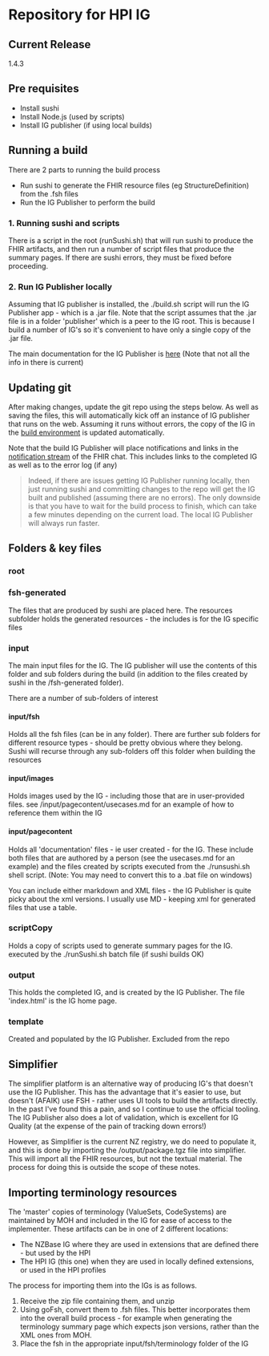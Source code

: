# Repository for HPI IG  

## Current Release
1.4.3
## Pre requisites
    
* Install sushi
* Install Node.js (used by scripts)
* Install IG publisher (if using local builds)  
 
## Running a build

There are 2 parts to running the build process
* Run sushi to generate the FHIR resource files (eg StructureDefinition) from the .fsh files
* Run the IG Publisher to perform the build

### 1. Running sushi and scripts
There is a script in the root (runSushi.sh) that will run sushi to produce the FHIR artifacts, and then run a number of script files that produce the summary pages. If there are sushi errors, they must be fixed before proceeding.

### 2. Run IG Publisher locally
Assuming that IG publisher is installed, the ./build.sh script will run the IG Publisher app - which is a .jar file. Note that the script assumes that the .jar file is in a folder 'publisher' which is a peer to the IG root. This is because I build a number of IG's so it's convenient to have only a single copy of the .jar file.

The main documentation for the IG Publisher is [here](https://confluence.hl7.org/display/FHIR/IG+Publisher+Documentation) (Note that not all the info in there is current)




## Updating git

After making changes, update the git repo using the steps below. As well as saving the files, this will automatically kick off an instance of IG publisher that runs on the web. Assuming it runs without errors, the copy of the IG in the [build environment](http://build.fhir.org/ig/HL7NZ/hpi/branches/master/index.html) is updated automatically.

Note that the build IG Publisher will place notifications and links in the [notification stream](https://chat.fhir.org/#narrow/stream/179297-committers.2Fnotification) of the FHIR chat. This includes links to the completed IG as well as to the error log (if any)

> Indeed, if there are issues getting IG Publisher running locally, then just running sushi and committing changes to the repo will get the IG built and published (assuming there are no errors). The only downside is that you have to wait for the build process to finish, which can take a few minutes depending on the current load. The local IG Publisher will always run faster.

## Folders & key files

### root

### fsh-generated

The files that are produced by sushi are placed here. The resources subfolder holds the
generated resources - the includes is for the IG specific files 

### input

The main input files for the IG. The IG publisher will use the contents of this folder and
sub folders during the build (in addition to the files created by sushi in the /fsh-generated folder).

There are a number of sub-folders of interest

#### input/fsh

Holds all the fsh files (can be in any folder). There are further sub folders for different
resource types - should be pretty obvious where they belong. Sushi will recurse through any sub-folders
off this folder when building the resources

#### input/images

Holds images used by the IG - including those that are in user-provided files. see /input/pagecontent/usecases.md for an example of how to reference them within the IG

#### input/pagecontent

Holds all 'documentation' files - ie user created - for the IG. These include both files that
are authored by a person (see the usecases.md for an example) and the files created by scripts
executed from the ./runsushi.sh 
shell script. (Note: You may need to convert this to a .bat file on windows)

You can include either markdown and XML files - the IG Publisher is quite picky about 
the xml versions. I usually use MD - keeping xml for generated files that use a table.



### scriptCopy

Holds a copy of scripts used to generate summary pages for the IG.
executed by the ./runSushi.sh batch file (if sushi builds OK)


### output

This holds the completed IG, and is created by the IG Publisher. The file 'index.html' is the IG home page.

### template
Created and populated by the IG Publisher. Excluded from the repo

## Simplifier

The simplifier platform is an alternative way of producing IG's that doesn't use the IG Publisher. This has the advantage that it's easier to use, but doesn't (AFAIK) use FSH - rather uses UI tools to build the artifacts directly. In the past I've found this a pain, and so I continue to use the official tooling. The IG Publisher also does a lot of validation, which is excellent for IG Quality (at the expense of the pain of tracking down errors!)

However, as Simplifier is the current NZ registry, we do need to populate it, and this is done by importing the /output/package.tgz file into simplifier. This will import all the FHIR resources, but not the textual material. The process for doing this is outside the scope of these notes.

## Importing terminology resources

The 'master' copies of terminology (ValueSets, CodeSystems) are maintained by MOH and included
in the IG for ease of access to the implementer. These artifacts can be in one of 2 different locations:
* The NZBase IG where they are used in extensions that are defined there - but used by the HPI
* The HPI IG (this one) when they are used in locally defined extensions, or used in the HPI profiles 

The process for importing them into the IGs is as follows.

1. Receive the zip file containing them, and unzip
2. Using goFsh, convert them to .fsh files. This better incorporates them into the overall build process - for example when generating the terminology summary page which expects json versions, rather than the XML ones from MOH. 
3. Place the fsh in the appropriate input/fsh/terminology folder of the IG